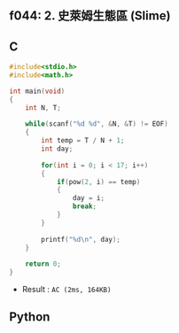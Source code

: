 ## f044: 2. 史萊姆生態區 (Slime)

## C
```C
#include<stdio.h>
#include<math.h>

int main(void)
{
	int N, T;
	
	while(scanf("%d %d", &N, &T) != EOF)
	{
		int temp = T / N + 1;
		int day;
		
		for(int i = 0; i < 17; i++)
		{
			if(pow(2, i) == temp)
			{
				day = i;
				break;	
			}	
		}
				
		printf("%d\n", day);
	}
	
	return 0;
}
```
 * Result : `AC (2ms, 164KB)`

## Python
